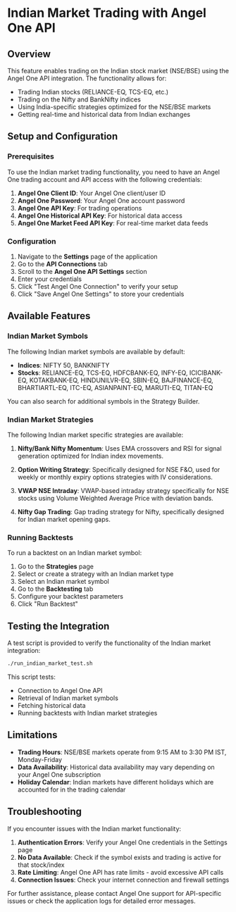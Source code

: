# Indian Market Trading with Angel One API

## Overview

This feature enables trading on the Indian stock market (NSE/BSE) using the Angel One API integration. The functionality allows for:

- Trading Indian stocks (RELIANCE-EQ, TCS-EQ, etc.)
- Trading on the Nifty and BankNifty indices
- Using India-specific strategies optimized for the NSE/BSE markets
- Getting real-time and historical data from Indian exchanges

## Setup and Configuration

### Prerequisites

To use the Indian market trading functionality, you need to have an Angel One trading account and API access with the following credentials:

1. **Angel One Client ID**: Your Angel One client/user ID
2. **Angel One Password**: Your Angel One account password
3. **Angel One API Key**: For trading operations
4. **Angel One Historical API Key**: For historical data access
5. **Angel One Market Feed API Key**: For real-time market data feeds

### Configuration

1. Navigate to the **Settings** page of the application
2. Go to the **API Connections** tab
3. Scroll to the **Angel One API Settings** section
4. Enter your credentials
5. Click "Test Angel One Connection" to verify your setup
6. Click "Save Angel One Settings" to store your credentials

## Available Features

### Indian Market Symbols

The following Indian market symbols are available by default:

- **Indices**: NIFTY 50, BANKNIFTY
- **Stocks**: RELIANCE-EQ, TCS-EQ, HDFCBANK-EQ, INFY-EQ, ICICIBANK-EQ, KOTAKBANK-EQ, HINDUNILVR-EQ, SBIN-EQ, BAJFINANCE-EQ, BHARTIARTL-EQ, ITC-EQ, ASIANPAINT-EQ, MARUTI-EQ, TITAN-EQ

You can also search for additional symbols in the Strategy Builder.

### Indian Market Strategies

The following Indian market specific strategies are available:

1. **Nifty/Bank Nifty Momentum**: Uses EMA crossovers and RSI for signal generation optimized for Indian index movements.

2. **Option Writing Strategy**: Specifically designed for NSE F&O, used for weekly or monthly expiry options strategies with IV considerations.

3. **VWAP NSE Intraday**: VWAP-based intraday strategy specifically for NSE stocks using Volume Weighted Average Price with deviation bands.

4. **Nifty Gap Trading**: Gap trading strategy for Nifty, specifically designed for Indian market opening gaps.

### Running Backtests

To run a backtest on an Indian market symbol:

1. Go to the **Strategies** page
2. Select or create a strategy with an Indian market type
3. Select an Indian market symbol
4. Go to the **Backtesting** tab
5. Configure your backtest parameters
6. Click "Run Backtest"

## Testing the Integration

A test script is provided to verify the functionality of the Indian market integration:

```bash
./run_indian_market_test.sh
```

This script tests:
- Connection to Angel One API
- Retrieval of Indian market symbols
- Fetching historical data
- Running backtests with Indian market strategies

## Limitations

- **Trading Hours**: NSE/BSE markets operate from 9:15 AM to 3:30 PM IST, Monday-Friday
- **Data Availability**: Historical data availability may vary depending on your Angel One subscription
- **Holiday Calendar**: Indian markets have different holidays which are accounted for in the trading calendar

## Troubleshooting

If you encounter issues with the Indian market functionality:

1. **Authentication Errors**: Verify your Angel One credentials in the Settings page
2. **No Data Available**: Check if the symbol exists and trading is active for that stock/index
3. **Rate Limiting**: Angel One API has rate limits - avoid excessive API calls
4. **Connection Issues**: Check your internet connection and firewall settings

For further assistance, please contact Angel One support for API-specific issues or check the application logs for detailed error messages.